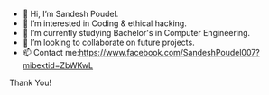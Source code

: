 - 👋 Hi, I’m Sandesh Poudel.
- 👀 I’m interested in Coding & ethical hacking.
- 🌱 I’m currently studying Bachelor's in Computer Engineering.
- 💞️ I’m looking to collaborate on future projects.
- 📫 Contact me:https://www.facebook.com/SandeshPoudel007?mibextid=ZbWKwL

Thank You!
